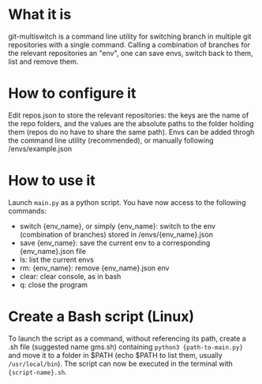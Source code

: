 # What it is
git-multiswitch is a command line utility for switching branch in multiple git repositories with a single command. Calling a combination of branches for the relevant repositories an "env", one can save envs, switch back to them, list and remove them.

# How to configure it
Edit repos.json to store the relevant repositories: the keys are the name of the repo folders, and the values are the absolute paths to the folder holding them (repos do no have to share the same path).
Envs can be added throgh the command line utility (recommended), or manually following /envs/example.json

# How to use it
Launch `main.py` as a python script. You have now access to the following commands:

- switch {env_name}, or simply {env_name}: switch to the env (combination of branches) stored in /envs/{env_name}.json
- save {env_name}: save the current env to a corresponding {env_name}.json file
- ls: list the current envs
- rm: {env_name}: remove {env_name}.json env
- clear: clear console, as in bash
- q: close the program

# Create a Bash script (Linux)
To launch the script as a command, without referencing its path, create a .sh file (suggested name gms.sh) containing
`python3 {path-to-main.py}`
and move it to a folder in $PATH (echo $PATH to list them, usually `/usr/local/bin`).
The script can now be executed in the terminal with `{script-name}.sh`.
